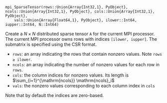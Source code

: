 ```
mpi_SparseTensor(rows::Union{Array{Int32,1}, PyObject}, ncols::Union{Array{Int32,1}, PyObject}, cols::Union{Array{Int32,1}, PyObject},
    vals::Union{Array{Float64,1}, PyObject}, ilower::Int64, iupper::Int64, N::Int64)
```

Create a $N\times N$ distributed sparse tensor `A` for the current MPI processor. The current MPI processor owns rows with indices `[ilower, iupper]`. The submatrix is specified using the CSR format. 

  * `rows`: an array indicating the rows that contain nonzero values. Note `rows ≥ ilower`.
  * `ncols`: an array indicating the number of nonzero values for each row in `rows`.
  * `cols`: the column indices for nonzero values. Its length is $\sum_{i=1}^{\mathrm{ncols}} \mathrm{ncols}_i$
  * `vals`: the nonzero values corresponding to each column index in `cols`

Note that by default the indices are zero-based. 
